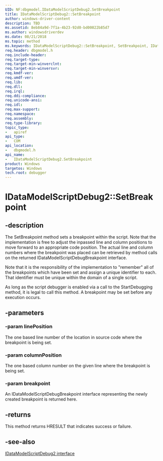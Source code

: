 ```yaml
---
UID: NF:dbgmodel.IDataModelScriptDebug2.SetBreakpoint
title: IDataModelScriptDebug2::SetBreakpoint
author: windows-driver-content
description: TBD
ms.assetid: 8eb84a9d-7f1a-4b23-92d0-bd00022b85d7
ms.author: windowsdriverdev
ms.date: 08/21/2018
ms.topic: method
ms.keywords: IDataModelScriptDebug2::SetBreakpoint, SetBreakpoint, IDataModelScriptDebug2.SetBreakpoint, IDataModelScriptDebug2::SetBreakpoint, IDataModelScriptDebug2.SetBreakpoint
req.header: dbgmodel.h
req.include-header:
req.target-type:
req.target-min-winverclnt:
req.target-min-winversvr:
req.kmdf-ver:
req.umdf-ver:
req.lib:
req.dll:
req.irql: 
req.ddi-compliance:
req.unicode-ansi:
req.idl:
req.max-support:
req.namespace:
req.assembly:
req.type-library: 
topic_type: 
-	apiref
api_type: 
-	COM
api_location: 
-	dbgmodel.h
api_name: 
-	IDataModelScriptDebug2.SetBreakpoint
product: Windows
targetos: Windows
tech.root: debugger
---
```


# IDataModelScriptDebug2::SetBreakpoint


## -description

The SetBreakpoint method sets a breakpoint within the script. Note that the implementation is free to adjust the inpassed line and column positions to move forward to an appropriate code position. The actual line and column numbers where the breakpoint was placed can be retrieved by method calls on the returned IDataModelScriptDebugBreakpoint interface. 

Note that it is the responsibility of the implementation to "remember" all of the breakpoints which have been set and assign a unique identifier to each. That identifier must be unique within the domain of a single script. 

As long as the script debugger is enabled via a call to the StartDebugging method, it is legal to call this method. A breakpoint may be set before any execution occurs. 

## -parameters

### -param linePosition
The one based line number of the location in source code where the breakpoint is being set.

### -param columnPosition
The one based column number on the given line where the breakpoint is being set.

### -param breakpoint
An IDataModelScriptDebugBreakpoint interface representing the newly created breakpoint is returned here.


## -returns

This method returns HRESULT that indicates success or failure.
## -see-also

[IDataModelScriptDebug2 interface](nn-dbgmodel-idatamodelscriptdebug2.md)
